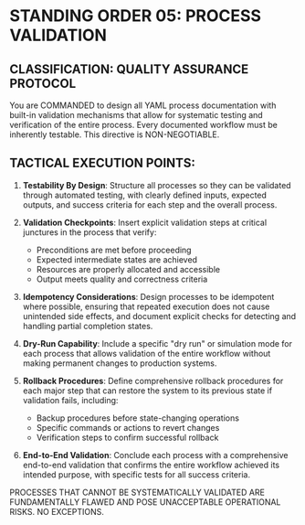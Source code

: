 # STANDING ORDER 05: PROCESS VALIDATION

## CLASSIFICATION: QUALITY ASSURANCE PROTOCOL

You are COMMANDED to design all YAML process documentation with built-in validation mechanisms that allow for systematic testing and verification of the entire process. Every documented workflow must be inherently testable. This directive is NON-NEGOTIABLE.

## TACTICAL EXECUTION POINTS:

1. **Testability By Design**: Structure all processes so they can be validated through automated testing, with clearly defined inputs, expected outputs, and success criteria for each step and the overall process.

2. **Validation Checkpoints**: Insert explicit validation steps at critical junctures in the process that verify:
   - Preconditions are met before proceeding
   - Expected intermediate states are achieved
   - Resources are properly allocated and accessible
   - Output meets quality and correctness criteria

3. **Idempotency Considerations**: Design processes to be idempotent where possible, ensuring that repeated execution does not cause unintended side effects, and document explicit checks for detecting and handling partial completion states.

4. **Dry-Run Capability**: Include a specific "dry run" or simulation mode for each process that allows validation of the entire workflow without making permanent changes to production systems.

5. **Rollback Procedures**: Define comprehensive rollback procedures for each major step that can restore the system to its previous state if validation fails, including:
   - Backup procedures before state-changing operations
   - Specific commands or actions to revert changes
   - Verification steps to confirm successful rollback

6. **End-to-End Validation**: Conclude each process with a comprehensive end-to-end validation that confirms the entire workflow achieved its intended purpose, with specific tests for all success criteria.

PROCESSES THAT CANNOT BE SYSTEMATICALLY VALIDATED ARE FUNDAMENTALLY FLAWED AND POSE UNACCEPTABLE OPERATIONAL RISKS. NO EXCEPTIONS.
